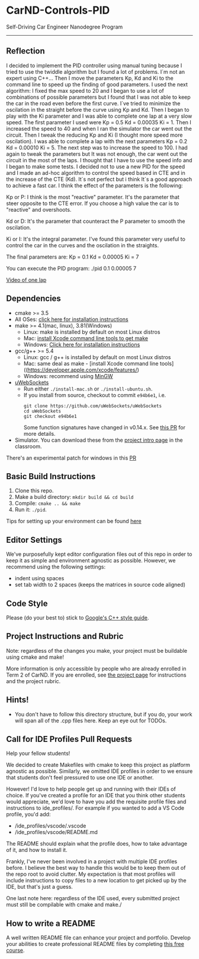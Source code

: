 # CarND-Controls-PID
Self-Driving Car Engineer Nanodegree Program

---

## Reflection

I decided to implement the PID controller using manual tuning because I tried to use the twiddle algorithm but I found a lot of problems. I´m not an expert using C++... Then I move the parameters Kp, Kd and Ki to the command line to speed up the finding of good parameters. I used the next algorithm: I fixed the max speed to 20 and I began to use a lot of combinations of possible parameters but I found that I was not able to keep the car in the road even before the first curve. I´ve tried to minimize the oscilation in the straight before the curve using Kp and Kd. Then I began to play with the Ki parameter and I was able to complete one lap at a very slow speed. The first parameter I used were Kp = 0.5 Kd = 0.00035 Ki = 1. Then I increased the speed to 40 and when I ran the simulator the car went out the circuit. Then I tweak the reducing Kp and Ki (I thought more speed more oscilation). I was able to complete a lap with the next parameters Kp = 0.2 Kd = 0.00010 Ki = 5. The next step was to increase the speed to 100. I had again to tweak the parameters but It was not enough, the car went out the circuit in the most of the laps. I thought that I have to use the speed info and I began to make some tests. I decided not to use a new PID for the speed and I made an ad-hoc algorithm to control the speed based in CTE and in the increase of the CTE (Kd). It´s not perfect but i think It´s a good approach to achieve a fast car. I think the effect of the parameters is the following:

Kp or P: I think is the most "reactive" parameter. It's the parameter that steer opposite to the CTE error. If you choose a high value the car is to "reactive" and overshoots.

Kd or D: It's the parameter that counteract the P parameter to smooth the oscilation.

Ki or I: It's the integral parameter. I've found this parameter very useful to control the car in the curves and the oscilation in the straights.

The final parameters are: Kp = 0.1 Kd = 0.00005 Ki = 7

You can execute the PID program: ./pid 0.1 0.00005 7

[Video of one lap](https://github.com/delafu/CarND-PID-Control-Project/blob/master/movies/PID-project.mp4)


## Dependencies

* cmake >= 3.5
 * All OSes: [click here for installation instructions](https://cmake.org/install/)
* make >= 4.1(mac, linux), 3.81(Windows)
  * Linux: make is installed by default on most Linux distros
  * Mac: [install Xcode command line tools to get make](https://developer.apple.com/xcode/features/)
  * Windows: [Click here for installation instructions](http://gnuwin32.sourceforge.net/packages/make.htm)
* gcc/g++ >= 5.4
  * Linux: gcc / g++ is installed by default on most Linux distros
  * Mac: same deal as make - [install Xcode command line tools]((https://developer.apple.com/xcode/features/)
  * Windows: recommend using [MinGW](http://www.mingw.org/)
* [uWebSockets](https://github.com/uWebSockets/uWebSockets)
  * Run either `./install-mac.sh` or `./install-ubuntu.sh`.
  * If you install from source, checkout to commit `e94b6e1`, i.e.
    ```
    git clone https://github.com/uWebSockets/uWebSockets 
    cd uWebSockets
    git checkout e94b6e1
    ```
    Some function signatures have changed in v0.14.x. See [this PR](https://github.com/udacity/CarND-MPC-Project/pull/3) for more details.
* Simulator. You can download these from the [project intro page](https://github.com/udacity/self-driving-car-sim/releases) in the classroom.

There's an experimental patch for windows in this [PR](https://github.com/udacity/CarND-PID-Control-Project/pull/3)

## Basic Build Instructions

1. Clone this repo.
2. Make a build directory: `mkdir build && cd build`
3. Compile: `cmake .. && make`
4. Run it: `./pid`. 

Tips for setting up your environment can be found [here](https://classroom.udacity.com/nanodegrees/nd013/parts/40f38239-66b6-46ec-ae68-03afd8a601c8/modules/0949fca6-b379-42af-a919-ee50aa304e6a/lessons/f758c44c-5e40-4e01-93b5-1a82aa4e044f/concepts/23d376c7-0195-4276-bdf0-e02f1f3c665d)

## Editor Settings

We've purposefully kept editor configuration files out of this repo in order to
keep it as simple and environment agnostic as possible. However, we recommend
using the following settings:

* indent using spaces
* set tab width to 2 spaces (keeps the matrices in source code aligned)

## Code Style

Please (do your best to) stick to [Google's C++ style guide](https://google.github.io/styleguide/cppguide.html).

## Project Instructions and Rubric

Note: regardless of the changes you make, your project must be buildable using
cmake and make!

More information is only accessible by people who are already enrolled in Term 2
of CarND. If you are enrolled, see [the project page](https://classroom.udacity.com/nanodegrees/nd013/parts/40f38239-66b6-46ec-ae68-03afd8a601c8/modules/f1820894-8322-4bb3-81aa-b26b3c6dcbaf/lessons/e8235395-22dd-4b87-88e0-d108c5e5bbf4/concepts/6a4d8d42-6a04-4aa6-b284-1697c0fd6562)
for instructions and the project rubric.

## Hints!

* You don't have to follow this directory structure, but if you do, your work
  will span all of the .cpp files here. Keep an eye out for TODOs.

## Call for IDE Profiles Pull Requests

Help your fellow students!

We decided to create Makefiles with cmake to keep this project as platform
agnostic as possible. Similarly, we omitted IDE profiles in order to we ensure
that students don't feel pressured to use one IDE or another.

However! I'd love to help people get up and running with their IDEs of choice.
If you've created a profile for an IDE that you think other students would
appreciate, we'd love to have you add the requisite profile files and
instructions to ide_profiles/. For example if you wanted to add a VS Code
profile, you'd add:

* /ide_profiles/vscode/.vscode
* /ide_profiles/vscode/README.md

The README should explain what the profile does, how to take advantage of it,
and how to install it.

Frankly, I've never been involved in a project with multiple IDE profiles
before. I believe the best way to handle this would be to keep them out of the
repo root to avoid clutter. My expectation is that most profiles will include
instructions to copy files to a new location to get picked up by the IDE, but
that's just a guess.

One last note here: regardless of the IDE used, every submitted project must
still be compilable with cmake and make./

## How to write a README
A well written README file can enhance your project and portfolio.  Develop your abilities to create professional README files by completing [this free course](https://www.udacity.com/course/writing-readmes--ud777).

